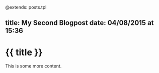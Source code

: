 @extends: posts.tpl

title:   My Second Blogpost
date:    04/08/2015 at 15:36
---
# {{ title }}

This is some more content.
